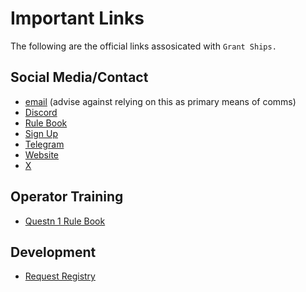 # Important Links

The following are the official links assosicated with `Grant Ships.`

## Social Media/Contact

- [email](mailto:grantships@gmail.com) (advise against relying on this as primary means of comms)
- [Discord](https://discord.gg/QNGH4Uxa8A)
- [Rule Book](/)
- [Sign Up](https://forms.grantships.fun/)
- [Telegram](https://t.me/grantships)
- [Website](https://grantships.fun)
- [X](https://twitter.com/grantships)

## Operator Training

- [Questn 1 Rule Book](https://app.questn.com/quest/850775483498725572)

## Development

- [Request Registry](https://github.com/DAOmasons/request-registry)